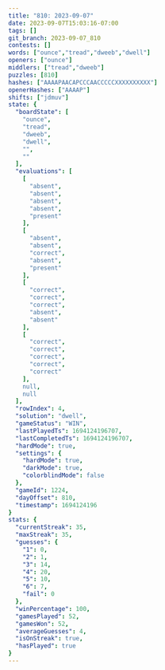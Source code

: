 ```yaml
---
title: "810: 2023-09-07"
date: 2023-09-07T15:03:16-07:00
tags: []
git_branch: 2023-09-07_810
contests: []
words: ["ounce","tread","dweeb","dwell"]
openers: ["ounce"]
middlers: ["tread","dweeb"]
puzzles: [810]
hashes: ["AAAAPAACAPCCCAACCCCCXXXXXXXXXX"]
openerHashes: ["AAAAP"]
shifts: ["jdmuv"]
state: {
  "boardState": [
    "ounce",
    "tread",
    "dweeb",
    "dwell",
    "",
    ""
  ],
  "evaluations": [
    [
      "absent",
      "absent",
      "absent",
      "absent",
      "present"
    ],
    [
      "absent",
      "absent",
      "correct",
      "absent",
      "present"
    ],
    [
      "correct",
      "correct",
      "correct",
      "absent",
      "absent"
    ],
    [
      "correct",
      "correct",
      "correct",
      "correct",
      "correct"
    ],
    null,
    null
  ],
  "rowIndex": 4,
  "solution": "dwell",
  "gameStatus": "WIN",
  "lastPlayedTs": 1694124196707,
  "lastCompletedTs": 1694124196707,
  "hardMode": true,
  "settings": {
    "hardMode": true,
    "darkMode": true,
    "colorblindMode": false
  },
  "gameId": 1224,
  "dayOffset": 810,
  "timestamp": 1694124196
}
stats: {
  "currentStreak": 35,
  "maxStreak": 35,
  "guesses": {
    "1": 0,
    "2": 1,
    "3": 14,
    "4": 20,
    "5": 10,
    "6": 7,
    "fail": 0
  },
  "winPercentage": 100,
  "gamesPlayed": 52,
  "gamesWon": 52,
  "averageGuesses": 4,
  "isOnStreak": true,
  "hasPlayed": true
}
---
```

<!-- more -->
